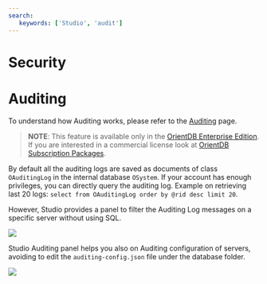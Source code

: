 ```yaml
---
search:
   keywords: ['Studio', 'audit']
---
```


# Security

# Auditing

To understand how Auditing works, please refer to the [Auditing](../../ee/Auditing.md) page.

>**NOTE**: This feature is available only in the [OrientDB Enterprise Edition](http://orientdb.com/orientdb-enterprise). If you are interested in a commercial license look at [OrientDB Subscription Packages](http://orientdb.com/support).

By default all the auditing logs are saved as documents of class `OAuditingLog` in the internal database `OSystem`. If your account has enough privileges, you can directly query the auditing log. Example on retrieving last 20 logs: `select from OAuditingLog order by @rid desc limit 20`. 

However, Studio provides a panel to filter the Auditing Log messages on a specific server without using SQL.

![](../../images/studio-auditing-log.png)

Studio Auditing panel helps you also on Auditing configuration of servers, avoiding to edit the `auditing-config.json` file under the database folder.

![](../../images/studio-auditing-configuration.png)



